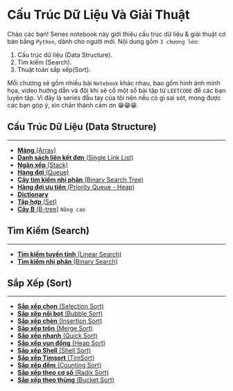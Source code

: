 # **Cấu Trúc Dữ Liệu Và Giải Thuật**
Chào các bạn! Series notebook này giới thiệu cấu trúc dữ liệu &amp; giải thuật cơ bản bằng `Python`, dành cho người mới. Nội dung gồm `3 chương lớn`:
1. Cấu trúc dữ liệu (Data Structure).
2. Tìm kiếm (Search).
3. Thuật toán sắp xếp(Sort).

Mỗi chương sẽ gồm nhiều bài `Notebook` khác nhau, bao gồm hình ảnh minh họa, video hướng dẫn và đôi khi sẽ cố một số bài tập từ `LEETCODE` để các bạn luyện tập. Vì đây là series đầu tay của tôi nên nếu có gì sai sót, mong được các bạn góp ý, xin chân thành cảm ơn 😁😁😁.

## **Cấu Trúc Dữ Liệu (Data Structure)**
---
- [**Mảng** (Array)](https://github.com/KHANGTRAMBOM/Data-Structure-And-Algorithms-Python-/blob/main/Data%20Structure/Data%20Structure%20%26%20Algorithms_%20Array.md)
- [**Danh sách liên kết đơn** (Single Link List)](https://github.com/KHANGTRAMBOM/Data-Structure-And-Algorithms-Python-/blob/main/Data%20Structure/Data%20Structure%20%26%20Algorithm_%20Single%20Link%20List.md)
- [**Ngăn xếp** (Stack)](https://github.com/KHANGTRAMBOM/Data-Structure-And-Algorithms-Python-/blob/main/Data%20Structure/Data%20Structure%20%26%20Algorithm_%20Stack.md)
- [**Hàng đợi** (Queue)](https://github.com/KHANGTRAMBOM/Data-Structure-And-Algorithms-Python-/blob/main/Data%20Structure/Data%20Structure%20%26%20Algorithm_%20Queue.md)
- [**Cây tìm kiếm nhị phân** (Binary Search Tree)](https://github.com/KHANGTRAMBOM/Data-Structure-And-Algorithms-Python-/blob/main/Data%20Structure/Data%20Structure%20%26%20Algorithm_%20Binary%20Search%20Tree.md)
- [**Hàng đợi ưu tiên** (Priority Queue - Heap)](https://github.com/KHANGTRAMBOM/Data-Structure-And-Algorithms-Python-/blob/main/Data%20Structure/Data%20Structure%20%26%20Algorithm_%20Priority%20Queue%20(Heap).md)
- [**Dictionary**](https://github.com/KHANGTRAMBOM/Data-Structure-And-Algorithms-Python-/blob/main/Data%20Structure/Data%20Structures%20and%20Algorithm_%20Dictionary.md)
- [**Tập hợp** (Set)](https://github.com/KHANGTRAMBOM/Data-Structure-And-Algorithms-Python-/blob/main/Data%20Structure/Data%20Structures%20and%20Algorithm_%20Set.md)
- [**Cây B** (B-tree)](https://github.com/KHANGTRAMBOM/Data-Structure-And-Algorithms-Python-/blob/main/Data%20Structure/Data%20Structure%20%26%20Algorithm_%20B-tree.md) `Nâng cao`

## **Tìm Kiếm (Search)**
---
- [**Tìm kiếm tuyến tính** (Linear Search)](https://github.com/KHANGTRAMBOM/Data-Structure-And-Algorithms-Python-/blob/main/Search/Data%20Structure%20%26%20Algorithms_%20Linear%20Search_.ipynb)
- [**Tìm kiếm nhị phân** (Binary Search)](https://github.com/KHANGTRAMBOM/Data-Structure-And-Algorithms-Python-/blob/main/Search/Data%20Structure%20%26%20Algorithms_%20Binary%20Search.ipynb)

## **Sắp Xếp (Sort)**
---
- [**Sắp xếp chọn** (Selection Sort)](https://github.com/KHANGTRAMBOM/Data-Structure-And-Algorithms-Python-/blob/main/Sort/Data%20Structures%20and%20Algorithm_%20Selection%20Sort.md)
- [**Sắp xếp nổi bọt** (Bubble Sort)](https://github.com/KHANGTRAMBOM/Data-Structure-And-Algorithms-Python-/blob/main/Sort/Data%20Structure%20%26%20Algorithms_%20Bubble%20Sort.md)
- [**Sắp xếp chèn** (Insertion Sort)](https://github.com/KHANGTRAMBOM/Data-Structure-And-Algorithms-Python-/blob/main/Sort/Data%20Stucture%20%26%20Alogirithms_%20Insertion%20Sort.md)
- [**Sắp xếp trộn** (Merge Sort)](https://github.com/KHANGTRAMBOM/Data-Structure-And-Algorithms-Python-/blob/main/Sort/Data%20Stucture%20%26%20Alogirithms_%20Merge%20Sort.md)
- [**Sắp xếp nhanh** (Quick Sort)](https://github.com/KHANGTRAMBOM/Data-Structure-And-Algorithms-Python-/blob/main/Sort/Data%20Structure%20%26%20Algorithms_%20Quick%20Sort.md)
- [**Sắp xếp vun đống** (Heap Sort)](https://github.com/KHANGTRAMBOM/Data-Structure-And-Algorithms-Python-/blob/main/Sort/Data%20Structure%20%26%20Alogrithms_%20Heap%20Sort.md)
- [**Sắp xếp Shell** (Shell Sort)](https://github.com/KHANGTRAMBOM/Data-Structure-And-Algorithms-Python-/blob/main/Sort/Data%20Structure%20%26%20Algorithms_%20Shell%20Sort.md)
- [**Sắp xếp Timsort** (TimSort)](https://github.com/KHANGTRAMBOM/Data-Structure-And-Algorithms-Python-/blob/main/Sort/Data%20Structure%20%26%20Algorithms_%20TimSort.md)
- [**Sắp xếp đếm** (Counting Sort)](https://github.com/KHANGTRAMBOM/Data-Structure-And-Algorithms-Python-/blob/main/Sort/Data%20Structure%20%26%20Algorithms_%20Counting%20Sort.md)
- [**Sắp xếp theo cơ số** (Radix Sort)](https://github.com/KHANGTRAMBOM/Data-Structure-And-Algorithms-Python-/blob/main/Sort/Data%20Structure%20%26%20Algorithms_%20Radix%20Sort.md)
- [**Sắp xếp theo thùng** (Bucket Sort)](https://github.com/KHANGTRAMBOM/Data-Structure-And-Algorithms-Python-/blob/main/Sort/Data%20Structure%20%26%20Algorithms_%20Bucket%20Sort.md)



